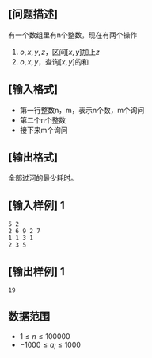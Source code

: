 ## [问题描述]

有一个数组里有n个整数，现在有两个操作

 1. $o,x,y,z$，区间$[x,y]$加上$z$
 1. $o,x,y$，查询$[x,y]$的和

## [输入格式]

- 第一行整数n，m，表示n个数，m个询问
- 第二个n个整数
- 接下来m个询问

## [输出格式]

全部过河的最少耗时。

## [输入样例] 1

```
5 2
2 6 9 2 7
1 1 3 1
2 3 5
```
## [输出样例] 1

```
19
```

## 数据范围

 - $1 \leqslant n \leqslant 100000$
 - $-1000 \leqslant a_i \leqslant 1000$
